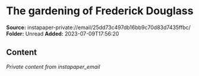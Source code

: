 # The gardening of Frederick Douglass

**Source:** instapaper-private://email/25dd73c497db16bb9c70d83d7435ffbc/
**Folder:** Unread
**Added:** 2023-07-09T17:56:20




## Content
*Private content from instapaper_email*
